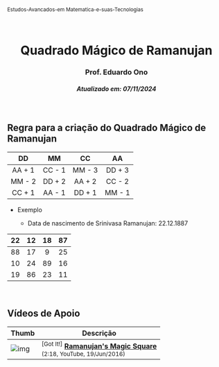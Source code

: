 <img alt="" width="100%" height="2px" align="right">
<sup>Estudos-Avancados-em Matematica-e-suas-Tecnologias</sup>
<img alt="" width="100%" height="2px" align="right">

&nbsp;

<h1 align="center">Quadrado Mágico de Ramanujan</h1>
<h3 align="center">Prof. Eduardo Ono</h3>
<h5 align="center">Atualizado em: 07/11/2024</h5>

&nbsp;

## Regra para a criação do Quadrado Mágico de Ramanujan

|   DD   |   MM   |   CC   |   AA   |
|:------:|:------:|:------:|:------:|
| AA + 1 | CC - 1 | MM - 3 | DD + 3 |
| MM - 2 | DD + 2 | AA + 2 | CC - 2 |
| CC + 1 | AA - 1 | DD + 1 | MM - 1 |

* Exemplo

  * Data de nascimento de Srinivasa Ramanujan: 22.12.1887

| 22 | 12 | 18 | 87 |
|:--:|:--:|:--:|:--:|
| 88 | 17 | 9  | 25 |
| 10 | 24 | 89 | 16 |
| 19 | 86 | 23 | 11 |

&nbsp;

## Vídeos de Apoio

| Thumb | Descrição |
| --- | --- |
| ![img](https://img.youtube.com/vi/JCOv6ITiGEo/default.jpg) | <sup>[Got It!]</sup> [__Ramanujan's Magic Square__](https://www.youtube.com/watch?v=JCOv6ITiGEo)<br><sub>(2:18, YouTube, 19/Jun/2016)</sub> |

&nbsp;
